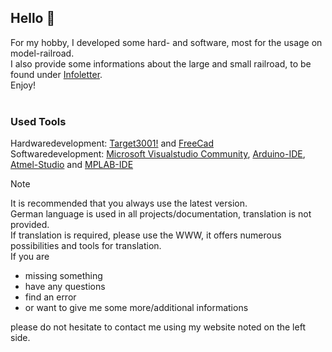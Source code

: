 ## Hello :steam_locomotive:

For my hobby, I developed some hard- and software, most for the usage on model-railroad.<br>
I also provide some informations about the large and small railroad, to be found under [Infoletter](https://github.com/Kruemelbahn/Infoletter).<br>
Enjoy!<br>
<br>
### Used Tools
Hardwaredevelopment: [Target3001!](https://www.ibfriedrich.com/) and [FreeCad](https://www.freecad.org/)<br>
Softwaredevelopment: [Microsoft Visualstudio Community](https://visualstudio.microsoft.com/de/vs/community/), [Arduino-IDE](https://www.arduino.cc/), [Atmel-Studio](https://www.microchip.com/en-us/tools-resources/develop/microchip-studio) and [MPLAB-IDE](https://www.microchip.com/en-us/tools-resources/develop/mplab-x-ide)<br> 

> [!NOTE]
> It is recommended that you always use the latest version.<br>
> German language is used in all projects/documentation, translation is not provided.<br>
> If translation is required, please use the WWW, it offers numerous possibilities and tools for translation.<br>
> If you are
> 
> - missing something 
> - have any questions
> - find an error
> - or want to give me some more/additional informations
>
> please do not hesitate to contact me using my website noted on the left side.

